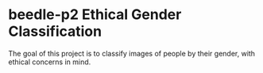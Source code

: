 # beedle-p2 Ethical Gender Classification
The goal of this project is to classify images of people by their gender, with ethical concerns in mind.
